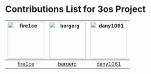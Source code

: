 # Contributions List for 3os Project

[<img alt="fire1ce" src="https://avatars1.githubusercontent.com/u/16795594?v=4&s=117" width="117">](https://github.com/fire1ce) |[<img alt="bergerg" src="https://avatars2.githubusercontent.com/u/9004567?v=4&s=117" width="117">](https://github.com/bergerg) |[<img alt="dany1061" src="https://avatars3.githubusercontent.com/u/44188542?v=4&s=117" width="117">](https://github.com/dany1061) |
:---: |:---: |:---: |
[fire1ce](https://github.com/fire1ce) |[bergerg](https://github.com/bergerg) |[dany1061](https://github.com/dany1061) |


